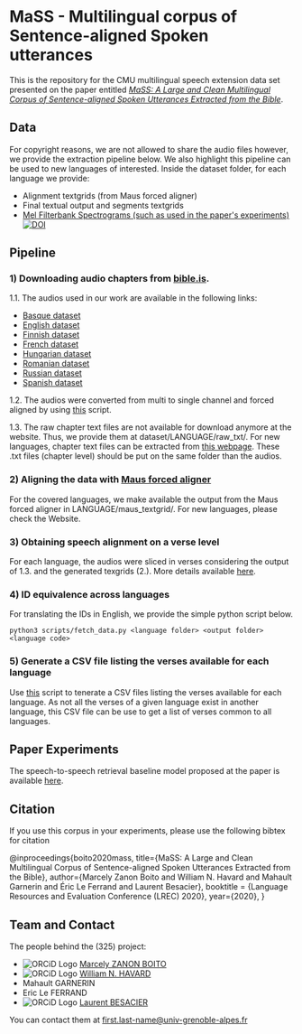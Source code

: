 # MaSS - Multilingual corpus of Sentence-aligned Spoken utterances

This is the repository for the CMU multilingual speech extension data set presented on the paper entitled *[MaSS: A Large and Clean Multilingual Corpus of Sentence-aligned Spoken
Utterances Extracted from the Bible](https://arxiv.org/pdf/1907.12895.pdf)*.

## Data
For copyright reasons, we are not allowed to share the audio files however, we provide the extraction pipeline below. We also highlight this pipeline can be used to new languages of interested.
Inside the dataset folder, for each language we provide:
- Alignment textgrids (from Maus forced aligner)
- Final textual output and segments textgrids
- [Mel Filterbank Spectrograms (such as used in the paper's experiments)](https://zenodo.org/record/3354711) [![DOI](https://zenodo.org/badge/DOI/10.5281/zenodo.3354711.svg)](https://doi.org/10.5281/zenodo.3354711)


## Pipeline

### 1) Downloading audio chapters from [bible.is](bible.is).

  1.1. The audios used in our work are available in the following links:
  - [Basque dataset](https://www.faithcomesbyhearing.com/audio-bible-resources/mp3-downloads?language=Euskara&version=EUSEABN1DA)
  - [English dataset](https://www.faithcomesbyhearing.com/audio-bible-resources/mp3-downloads?language=English&version=ENGESVN1DA)
  - [Finnish dataset](https://www.faithcomesbyhearing.com/audio-bible-resources/mp3-downloads?language=Finnish&version=FIN38VN1DA)
  - [French dataset](https://www.faithcomesbyhearing.com/audio-bible-resources/mp3-downloads?language=French&version=FRNTLSN2DA)
  - [Hungarian dataset](https://www.faithcomesbyhearing.com/audio-bible-resources/mp3-downloads?language=Hungarian&version=hunhbsn1da)
  - [Romanian dataset](https://www.faithcomesbyhearing.com/audio-bible-resources/mp3-downloads?language=Romanian&version=RONDCVN1DA)
  - [Russian dataset](https://www.faithcomesbyhearing.com/audio-bible-resources/mp3-downloads?language=Russian&version=RUSS76N2DA)
  - [Spanish dataset](https://www.faithcomesbyhearing.com/audio-bible-resources/mp3-downloads?language=Spanish&version=SPNBDAN1DA)

  1.2. The audios were converted from multi to single channel and forced aligned by using [this](https://github.com/getalp/mass-dataset/blob/master/scripts/force-align.py) script. 

  1.3. The raw chapter text files are not available for download anymore at the website. Thus, we provide them at dataset/LANGUAGE/raw_txt/. For new languages, chapter text files can be extracted from [this webpage](https://www.faithcomesbyhearing.com/audio-bibles/bible-recordings). 
  These .txt files (chapter level) should be put on the same folder than the audios.

### 2) Aligning the data with [Maus forced aligner](https://clarin.phonetik.uni-muenchen.de/BASWebServices/interface/WebMAUSBasic)
For the covered languages, we make available the output from the Maus forced aligner in LANGUAGE/maus\_textgrid/. For new languages, please check the Website.

### 3) Obtaining speech alignment on a verse level
For each language, the audios were sliced in verses considering the output of 1.3. and the generated texgrids (2.). More details available [here](https://github.com/getalp/mass-dataset/blob/master/scripts/alignment/).

### 4) ID equivalence across languages
For translating the IDs in English, we provide the simple python script below.

~~~~
python3 scripts/fetch_data.py <language folder> <output folder> <language code>
~~~~

### 5) Generate a CSV file listing the verses available for each language

Use [this](https://github.com/getalp/mass-dataset/blob/master/scripts/check-verses.py) script to tenerate a CSV files listing the verses available for each language.
As not all the verses of a given language exist in another language, this CSV file can be use to get a list of verses common to all languages.

## Paper Experiments

The speech-to-speech retrieval baseline model proposed at the paper is available [here](https://github.com/getalp/BibleNet).

## Citation

If you use this corpus in your experiments, please use the following bibtex for citation

@inproceedings{boito2020mass,
    title={MaSS: A Large and Clean Multilingual Corpus of Sentence-aligned Spoken Utterances Extracted from the Bible},
    author={Marcely Zanon Boito and William N. Havard and Mahault Garnerin and Éric Le Ferrand and Laurent Besacier},
    booktitle = {Language Resources and Evaluation Conference (LREC) 2020},
   year={2020},
 }
 
## Team and Contact

The people behind the (325) project:

* ![ORCiD Logo](https://zenodo.org/static/img/orcid.png) [Marcely ZANON BOITO](https://orcid.org/0000-0003-0134-6719)
* ![ORCiD Logo](https://zenodo.org/static/img/orcid.png) [William N. HAVARD](https://orcid.org/0000-0002-1226-4156)
* Mahault GARNERIN
* Eric Le FERRAND
* ![ORCiD Logo](https://zenodo.org/static/img/orcid.png) [Laurent BESACIER](https://orcid.org/0000-0001-7411-9125)

You can contact them at first.last-name@univ-grenoble-alpes.fr

